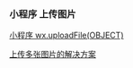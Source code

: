 ### 小程序 上传图片

[小程序 wx.uploadFile(OBJECT)](https://developers.weixin.qq.com/miniprogram/dev/api/network-file.html)

[上传多张图片的解决方案](https://blog.csdn.net/qq_35713752/article/details/78975877)
